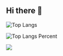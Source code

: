 ## Hi there 👋
![Top Langs](https://github-readme-stats.vercel.app/api/top-langs/?username=rajgouravjain&hide_progress=true&show_icons=true&theme=tokyonight&hide=css,javascript,html,jupyter-notebook)

![Top Langs Percent](https://github-readme-stats.vercel.app/api/top-langs/?username=rajgouravjain&layout=donut&show_icons=true&theme=tokyonight)

<picture>
  <source
    srcset="https://github-readme-stats.vercel.app/api?username=rajgouravjain&show_icons=true&theme=tokyonight"
    media="(prefers-color-scheme: dark)"
  />
  <source
    srcset="https://github-readme-stats.vercel.app/api?username=rajgouravjain&show_icons=true&theme=tokyonight"
    media="(prefers-color-scheme: dark ), (prefers-color-scheme: no-preference)"
  />
  <img src="https://github-readme-stats.vercel.app/api?username=rajgouravjain&show_icons=true&theme=tokyonight" />
</picture>






<!--
**rajgouravjain/rajgouravjain** is a ✨ _special_ ✨ repository because its `README.md` (this file) appears on your GitHub profile.

Here are some ideas to get you started:

- 🔭 I’m currently working on ...
- 🌱 I’m currently learning ...
- 👯 I’m looking to collaborate on ...
- 🤔 I’m looking for help with ...
- 💬 Ask me about ...
- 📫 How to reach me: ...
- 😄 Pronouns: ...
- ⚡ Fun fact: ...
-->
